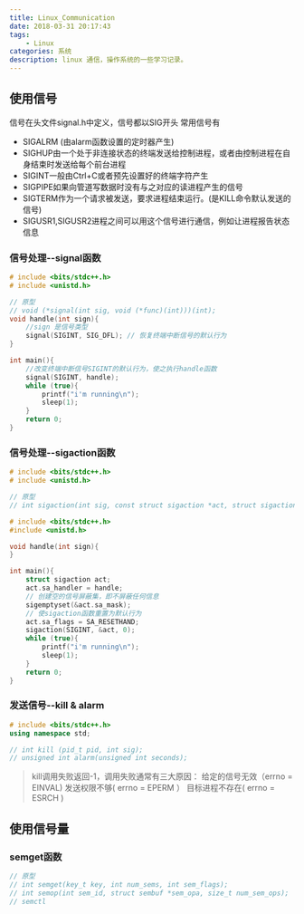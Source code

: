 ```yaml
---
title: Linux_Communication 
date: 2018-03-31 20:17:43
tags: 
    - Linux
categories: 系统
description: linux 通信，操作系统的一些学习记录。
---
```



## 使用信号

信号在头文件signal.h中定义，信号都以SIG开头
常用信号有

- SIGALRM (由alarm函数设置的定时器产生)
- SIGHUP由一个处于非连接状态的终端发送给控制进程，或者由控制进程在自身结束时发送给每个前台进程
- SIGINT一般由Ctrl+C或者预先设置好的终端字符产生
- SIGPIPE如果向管道写数据时没有与之对应的读进程产生的信号
- SIGTERM作为一个请求被发送，要求进程结束运行。(是KILL命令默认发送的信号)
- SIGUSR1,SIGUSR2进程之间可以用这个信号进行通信，例如让进程报告状态信息

### 信号处理--signal函数

```C++
# include <bits/stdc++.h>
# include <unistd.h>

// 原型
// void (*signal(int sig, void (*func)(int)))(int);
void handle(int sign){
    //sign 是信号类型
    signal(SIGINT, SIG_DFL); // 恢复终端中断信号的默认行为
}

int main(){
    //改变终端中断信号SIGINT的默认行为，使之执行handle函数
	signal(SIGINT, handle);
    while (true){
        printf("i'm running\n");
        sleep(1);
    }
    return 0;
}
```

### 信号处理--sigaction函数

```C++
# include <bits/stdc++.h>
# include <unistd.h>

// 原型
// int sigaction(int sig, const struct sigaction *act, struct sigaction *oact);

# include <bits/stdc++.h>
#include <unistd.h>

void handle(int sign){
}

int main(){
    struct sigaction act;
    act.sa_handler = handle;
    // 创建空的信号屏蔽集，即不屏蔽任何信息
    sigemptyset(&act.sa_mask);
    // 使sigaction函数重置为默认行为
    act.sa_flags = SA_RESETHAND;
    sigaction(SIGINT, &act, 0);
    while (true){
        printf("i'm running\n");
        sleep(1);
    }
    return 0;
}
```

### 发送信号--kill & alarm

```C++
# include <bits/stdc++.h>
using namespace std;

// int kill (pid_t pid, int sig);
// unsigned int alarm(unsigned int seconds);
```

> kill调用失败返回-1，调用失败通常有三大原因：
> 给定的信号无效（errno = EINVAL)
> 发送权限不够( errno = EPERM ）
> 目标进程不存在( errno = ESRCH )

## 使用信号量

### semget函数

```C++
// 原型
// int semget(key_t key, int num_sems, int sem_flags);
// int semop(int sem_id, struct sembuf *sem_opa, size_t num_sem_ops);
// semctl

```
